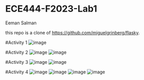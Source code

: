 # ECE444-F2023-Lab1

Eeman Salman

this repo is a clone of
https://github.com/miguelgrinberg/flasky. 

#Activity 1
![image](https://github.com/eemans21/ECE444-F2023-Lab1/assets/74782082/9f47adf9-fa01-4abd-b28f-4a91dc615a51)

#Activity 2
![image](https://github.com/eemans21/ECE444-F2023-Lab1/assets/74782082/8cf4a641-f8f4-49ab-8324-d490cdabc379)
![image](https://github.com/eemans21/ECE444-F2023-Lab1/assets/74782082/aeec3202-0ab6-4b2d-96cd-de7d774dbfe2)

#Activity 3
![image](https://github.com/eemans21/ECE444-F2023-Lab1/assets/74782082/21f39566-435e-4e73-b5b0-18026102b301)
![image](https://github.com/eemans21/ECE444-F2023-Lab1/assets/74782082/0b78723e-43aa-431a-b74a-90f93fe2ed20)

#Activity 4 
![image](https://github.com/eemans21/ECE444-F2023-Lab1/assets/74782082/7f10cc96-5326-49bc-8041-6b567d4ee1bf)
![image](https://github.com/eemans21/ECE444-F2023-Lab1/assets/74782082/18ab891b-359c-4e7f-b51f-dfb9fbc50a71)
![image](https://github.com/eemans21/ECE444-F2023-Lab1/assets/74782082/f75f7512-64eb-4e83-9495-f4602e43b944)
![image](https://github.com/eemans21/ECE444-F2023-Lab1/assets/74782082/4d3a8d00-17d1-472d-a2d3-ca17e33d2952)
